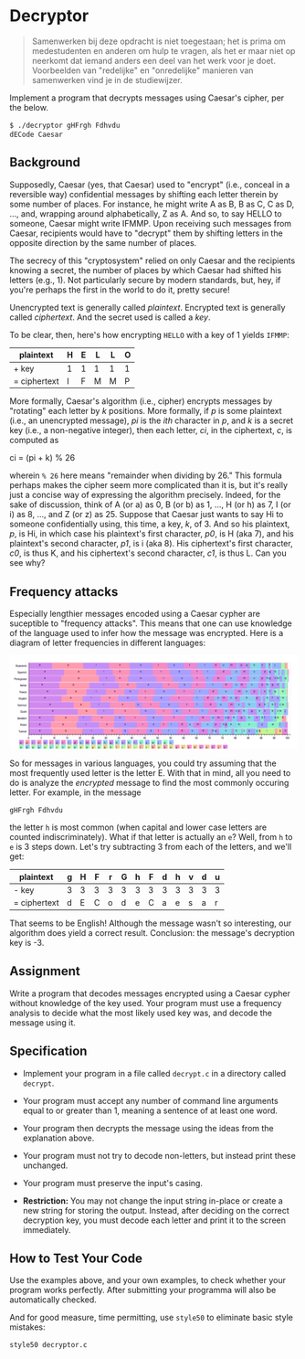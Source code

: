 # Decryptor

> Samenwerken bij deze opdracht is niet toegestaan; het is prima om medestudenten en anderen om hulp te vragen, als het er maar niet op neerkomt dat iemand anders een deel van het werk voor je doet. Voorbeelden van "redelijke" en "onredelijke" manieren van samenwerken vind je in de studiewijzer.

Implement a program that decrypts messages using Caesar's cipher, per the below.

    $ ./decryptor gHFrgh Fdhvdu
    dECode Caesar


## Background

Supposedly, Caesar (yes, that Caesar) used to "encrypt" (i.e., conceal in a reversible way) confidential messages by shifting each letter therein by some number of places. For instance, he might write A as B, B as C, C as D, ..., and, wrapping around alphabetically, Z as A. And so, to say HELLO to someone, Caesar might write IFMMP. Upon receiving such messages from Caesar, recipients would have to "decrypt" them by shifting letters in the opposite direction by the same number of places.

The secrecy of this "cryptosystem" relied on only Caesar and the recipients knowing a secret, the number of places by which Caesar had shifted his letters (e.g., 1). Not particularly secure by modern standards, but, hey, if you're perhaps the first in the world to do it, pretty secure!

Unencrypted text is generally called _plaintext_. Encrypted text is generally called _ciphertext_. And the secret used is called a _key_.

To be clear, then, here's how encrypting `HELLO` with a key of 1 yields `IFMMP`:

| plaintext    | H | E | L | L | O |
| ------------ | - | - | - | - | - |
| + key        | 1 | 1 | 1 | 1 | 1 |
| = ciphertext | I | F | M | M | P |

More formally, Caesar's algorithm (i.e., cipher) encrypts messages by "rotating" each letter by _k_ positions. More formally, if _p_ is some plaintext (i.e., an unencrypted message), _pi_ is the _ith_ character in _p_, and _k_ is a secret key (i.e., a non-negative integer), then each letter, _ci_, in the ciphertext, _c_, is computed as

ci = (pi + k) % 26

wherein `% 26` here means "remainder when dividing by 26." This formula perhaps makes the cipher seem more complicated than it is, but it's really just a concise way of expressing the algorithm precisely. Indeed, for the sake of discussion, think of A (or a) as 0, B (or b) as 1, …, H (or h) as 7, I (or i) as 8, …, and Z (or z) as 25\. Suppose that Caesar just wants to say Hi to someone confidentially using, this time, a key, _k_, of 3\. And so his plaintext, _p_, is Hi, in which case his plaintext's first character, _p0_, is H (aka 7), and his plaintext's second character, _p1_, is i (aka 8). His ciphertext's first character, _c0_, is thus K, and his ciphertext's second character, _c1_, is thus L. Can you see why?


## Frequency attacks

Especially lengthier messages encoded using a Caesar cypher are suceptible to "frequency attacks". This means that one can use knowledge of the language used to infer how the message was encrypted. Here is a diagram of letter frequencies in different languages:

![A list of languages, including for each language a bar from left to right divided in to sections. The width of the sections indicates the frequency of a particular letter in that language. In many languages, including English and Dutch, the letter E occurs most often, with A coming after.](frequencies.png)

So for messages in various languages, you could try assuming that the most frequently used letter is the letter E. With that in mind, all you need to do is analyze the *encrypted* message to find the most commonly occuring letter. For example, in the message

    gHFrgh Fdhvdu

the letter `h` is most common (when capital and lower case letters are counted indiscriminately). What if that letter is actually an `e`? Well, from `h` to `e` is 3 steps down. Let's try subtracting 3 from each of the letters, and we'll get:

| plaintext    | g | H | F | r | G | h | F | d | h | v | d | u |
| ------------ | - | - | - | - | - | - | - | - | - | - | - | - |
| - key        | 3 | 3 | 3 | 3 | 3 | 3 | 3 | 3 | 3 | 3 | 3 | 3 |
| = ciphertext | d | E | C | o | d | e | C | a | e | s | a | r |

That seems to be English! Although the message wasn't so interesting, our algorithm does yield a correct result. Conclusion: the message's decryption key is -3.


## Assignment

Write a program that decodes messages encrypted using a Caesar cypher without knowledge of the key used. Your program must use a frequency analysis to decide what the most likely used key was, and decode the message using it.


## Specification

*   Implement your program in a file called `decrypt.c` in a directory called `decrypt`.

*   Your program must accept any number of command line arguments equal to or greater than 1, meaning a sentence of at least one word.

*   Your program then decrypts the message using the ideas from the explanation above.

*   Your program must not try to decode non-letters, but instead print these unchanged.

*   Your program must preserve the input's casing.

*   **Restriction:** You may not change the input string in-place or create a new string for storing the output. Instead, after deciding on the correct decryption key, you must decode each letter and print it to the screen immediately.


## How to Test Your Code

Use the examples above, and your own examples, to check whether your program works perfectly. After submitting your programma will also be automatically checked.

And for good measure, time permitting, use `style50` to eliminate basic style mistakes:

    style50 decryptor.c
